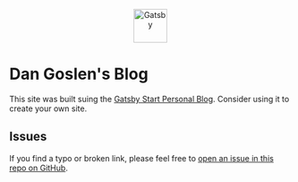 <p align="center">
  <a href="https://www.gatsbyjs.org">
    <img alt="Gatsby" src="https://www.gatsbyjs.org/monogram.svg" width="60" />
  </a>
</p>

# Dan Goslen's Blog

This site was built suing the [Gatsby Start Personal Blog](https://github.com/thomaswang/gatsby-personal-starter-blog). Consider using it to create your own site.

## Issues
If you find a typo or broken link, please feel free to [open an issue in this repo on GitHub](https://github.com/dangoslen/dangoslen-me-site/issues/new).
